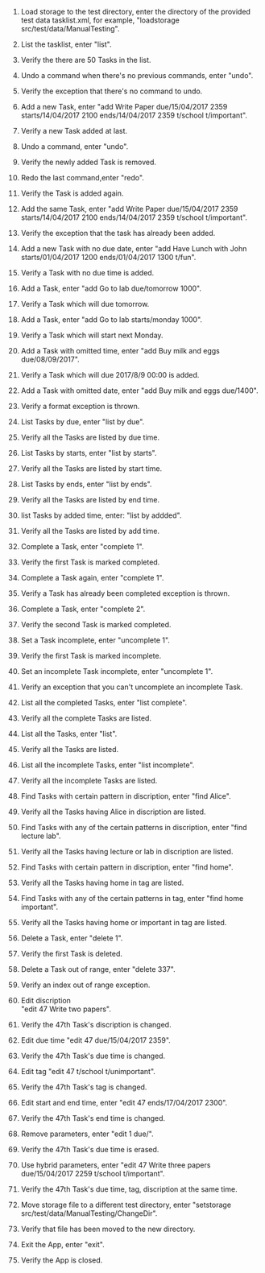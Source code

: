 1. Load storage to the test directory, enter the directory of the provided test data tasklist.xml, for example,
"loadstorage src/test/data/ManualTesting".

2. List the tasklist, enter
"list".

3. Verify the there are 50 Tasks in the list.

4. Undo a command when there's no previous commands, enter
"undo".

5. Verify the exception that there's no command to undo.

6. Add a new Task, enter
"add Write Paper due/15/04/2017 2359 starts/14/04/2017 2100 ends/14/04/2017 2359 t/school t/important".

7. Verify a new Task added at last.

8. Undo a command, enter
"undo".

9. Verify the newly added Task is removed.

10. Redo the last command,enter
"redo".

11. Verify the Task is added again.

12. Add the same Task, enter
"add Write Paper due/15/04/2017 2359 starts/14/04/2017 2100 ends/14/04/2017 2359 t/school t/important".

13. Verify the exception that the task has already been added.
    
14. Add a new Task with no due date, enter 
"add Have Lunch with John starts/01/04/2017 1200 ends/01/04/2017 1300 t/fun".

15. Verify a Task with no due time is added.

16. Add a Task, enter 
"add Go to lab due/tomorrow 1000".

17. Verify a Task which will due tomorrow.

16. Add a Task, enter 
"add Go to lab starts/monday 1000".

18. Verify a Task which will start next Monday.

19. Add a Task with omitted time, enter
"add Buy milk and eggs due/08/09/2017".

20. Verify a Task which will due 2017/8/9 00:00 is added.

21. Add a Task with omitted date, enter
"add Buy milk and eggs due/1400". 

22. Verify a format exception is thrown.

23. List Tasks by due, enter
"list by due".

24. Verify all the Tasks are listed by due time.

25. List Tasks by starts, enter
"list by starts".

26. Verify all the Tasks are listed by start time.

27. List Tasks by ends, enter
"list by ends".

28. Verify all the Tasks are listed by end time.

29. list Tasks by added time, enter:
"list by addded".

30. Verify all the Tasks are listed by add time.

31. Complete a Task, enter
"complete 1".

31. Verify the first Task is marked completed.

32. Complete a Task again, enter
"complete 1".

33. Verify a Task has already been completed exception is thrown.

34. Complete a Task, enter
"complete 2".

35. Verify the second Task is marked completed.

36. Set a Task incomplete, enter
"uncomplete 1".

37. Verify the first Task is marked incomplete.

38. Set an incomplete Task incomplete, enter
"uncomplete 1".

39. Verify an exception that you can't uncomplete an incomplete Task.

40. List all the completed Tasks, enter 
"list complete".

41. Verify all the complete Tasks are listed.

42. List all the Tasks, enter 
"list".

43. Verify all the Tasks are listed.

44. List all the incomplete Tasks, enter 
"list incomplete".

45. Verify all the incomplete Tasks are listed.

46. Find Tasks with certain pattern in discription, enter
"find Alice".

47. Verify all the Tasks having Alice in discription are listed.

48. Find Tasks with any of the certain patterns in discription, enter
"find lecture lab".

49. Verify all the Tasks having lecture or lab in discription are listed.

50. Find Tasks with certain pattern in discription, enter
"find home".

51. Verify all the Tasks having home in tag are listed.
   
52. Find Tasks with any of the certain patterns in tag, enter
"find home important".

53. Verify all the Tasks having home or important in tag are listed.

54. Delete a Task, enter
"delete 1".

55. Verify the first Task is deleted.

56. Delete a Task out of range, enter
"delete 337".

57. Verify an index out of range exception.

58. Edit discription  
"edit 47 Write two papers". 

59. Verify the 47th Task's discription is changed. 

60. Edit due time
"edit 47 due/15/04/2017 2359".

61. Verify the 47th Task's due time is changed. 

62. Edit tag
"edit 47 t/school t/unimportant".
    
63. Verify the 47th Task's tag is changed.     
    
64. Edit start and end time, enter 
"edit 47 ends/17/04/2017 2300".

65. Verify the 47th Task's end time is changed.     

66. Remove parameters, enter
"edit 1 due/".

67. Verify the 47th Task's due time is erased. 

68. Use hybrid parameters, enter
"edit 47 Write three papers due/15/04/2017 2259 t/school t/important". 

69. Verify the 47th Task's due time, tag, discription at the same time. 

70. Move storage file to a different test directory, enter
"setstorage src/test/data/ManualTesting/ChangeDir".

71. Verify that file has been moved to the new directory.

72. Exit the App, enter
"exit".

73. Verify the App is closed.
